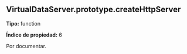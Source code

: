 ## VirtualDataServer.prototype.createHttpServer

**Tipo:** function

**Índice de propiedad:** 6

Por documentar.



